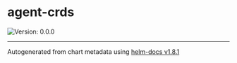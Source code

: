 # agent-crds

![Version: 0.0.0](https://img.shields.io/badge/Version-0.0.0-informational?style=flat-square)

----------------------------------------------
Autogenerated from chart metadata using [helm-docs v1.8.1](https://github.com/norwoodj/helm-docs/releases/v1.8.1)
